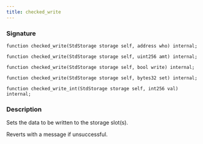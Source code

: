 ```yaml
---
title: checked_write
---
```


### Signature

```solidity
function checked_write(StdStorage storage self, address who) internal;
```

```solidity
function checked_write(StdStorage storage self, uint256 amt) internal;
```

```solidity
function checked_write(StdStorage storage self, bool write) internal;
```

```solidity
function checked_write(StdStorage storage self, bytes32 set) internal;
```

```solidity
function checked_write_int(StdStorage storage self, int256 val) internal;
```

### Description

Sets the data to be written to the storage slot(s).

Reverts with a message if unsuccessful.
